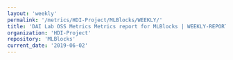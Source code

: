 ```yaml
---
layout: 'weekly'
permalink: '/metrics/HDI-Project/MLBlocks/WEEKLY/'
title: 'DAI Lab OSS Metrics Metrics report for MLBlocks | WEEKLY-REPORT-2019-06-02'
organization: 'HDI-Project'
repository: 'MLBlocks'
current_date: '2019-06-02'
---
```

